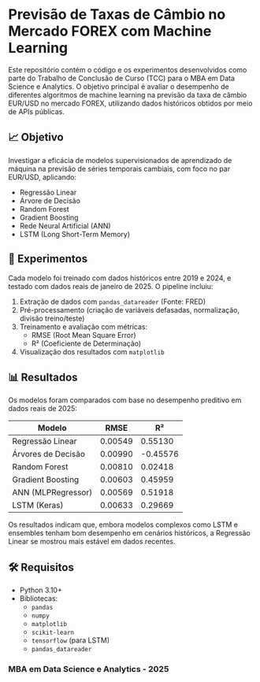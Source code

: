 # Previsão de Taxas de Câmbio no Mercado FOREX com Machine Learning

Este repositório contém o código e os experimentos desenvolvidos como parte do Trabalho de Conclusão de Curso (TCC) para o MBA em Data Science e Analytics. O objetivo principal é avaliar o desempenho de diferentes algoritmos de machine learning na previsão da taxa de câmbio EUR/USD no mercado FOREX, utilizando dados históricos obtidos por meio de APIs públicas.

## 📈 Objetivo

Investigar a eficácia de modelos supervisionados de aprendizado de máquina na previsão de séries temporais cambiais, com foco no par EUR/USD, aplicando:

- Regressão Linear
- Árvore de Decisão
- Random Forest
- Gradient Boosting
- Rede Neural Artificial (ANN)
- LSTM (Long Short-Term Memory)

## 🧪 Experimentos

Cada modelo foi treinado com dados históricos entre 2019 e 2024, e testado com dados reais de janeiro de 2025. O pipeline incluiu:

1. Extração de dados com `pandas_datareader` (Fonte: FRED)
2. Pré-processamento (criação de variáveis defasadas, normalização, divisão treino/teste)
3. Treinamento e avaliação com métricas:
   - RMSE (Root Mean Square Error)
   - R² (Coeficiente de Determinação)
4. Visualização dos resultados com `matplotlib`

## 📊 Resultados

Os modelos foram comparados com base no desempenho preditivo em dados reais de 2025:

| Modelo              | RMSE    | R²       |
|---------------------|---------|----------|
| Regressão Linear    | 0.00549 | 0.55130  |
| Árvores de Decisão  | 0.00990 | -0.45576 |
| Random Forest       | 0.00810 | 0.02418  |
| Gradient Boosting   | 0.00603 | 0.45959  |
| ANN (MLPRegressor)  | 0.00569 | 0.51918  |
| LSTM (Keras)        | 0.00633 | 0.29669  |

Os resultados indicam que, embora modelos complexos como LSTM e ensembles tenham bom desempenho em cenários históricos, a Regressão Linear se mostrou mais estável em dados recentes.

## 🛠️ Requisitos

- Python 3.10+
- Bibliotecas:
  - `pandas`
  - `numpy`
  - `matplotlib`
  - `scikit-learn`
  - `tensorflow` (para LSTM)
  - `pandas_datareader`

### MBA em Data Science e Analytics - 2025
